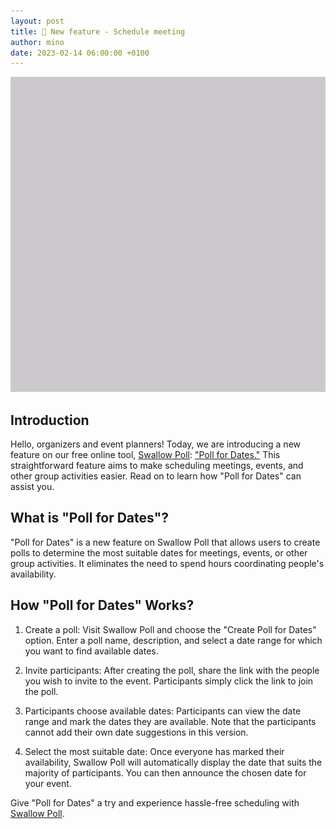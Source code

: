```yaml
---
layout: post
title: 📢 New feature - Schedule meeting
author: mino
date: 2023-02-14 06:00:00 +0100
---
```


[![Poll for dates](/assets/images/2023-04-30-meeting/meetings-mini.gif)](https://app.swallowpoll.com/)

## Introduction

Hello, organizers and event planners! Today, we are introducing a new feature on our free online tool, [Swallow Poll](https://app.swallowpoll.com): ["Poll for Dates."](https://app.swallowpoll.com/meeting) This straightforward feature aims to make scheduling meetings, events, and other group activities easier. Read on to learn how "Poll for Dates" can assist you.

## What is "Poll for Dates"?

"Poll for Dates" is a new feature on Swallow Poll that allows users to create polls to determine the most suitable dates for meetings, events, or other group activities. It eliminates the need to spend hours coordinating people's availability.

## How "Poll for Dates" Works?

1. Create a poll: Visit Swallow Poll and choose the "Create Poll for Dates" option. Enter a poll name, description, and select a date range for which you want to find available dates.

2. Invite participants: After creating the poll, share the link with the people you wish to invite to the event. Participants simply click the link to join the poll.

3. Participants choose available dates: Participants can view the date range and mark the dates they are available. Note that the participants cannot add their own date suggestions in this version.

4. Select the most suitable date: Once everyone has marked their availability, Swallow Poll will automatically display the date that suits the majority of participants. You can then announce the chosen date for your event.

Give "Poll for Dates" a try and experience hassle-free scheduling with [Swallow Poll](https://app.swallowpoll.com).